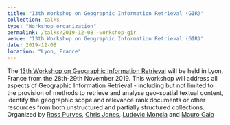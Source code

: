 ```yaml
---
title: "13th Workshop on Geographic Information Retrieval (GIR)"
collection: talks
type: "Workshop organization"
permalink: /talks/2019-12-08--workshop-gir
venue: "13th Workshop on Geographic Information Retrieval (GIR)"
date: 2019-12-08
location: "Lyon, France"
---
```


The [13th Workshop on Geographic Information Retrieval](https://www.geo.uzh.ch/~rsp/gir19/) will be held in Lyon, France from the 28th-29th November 2019. This workshop will address all aspects of Geographic Information Retrieval - including but not limited to the provision of methods to retrieve and analyse geo-spatial textual content, identify the geographic scope and relevance rank documents or other resources from both unstructured and partially structured collections. 
<br/>
Organized by [Ross Purves](https://www.geo.uzh.ch/~rsp/), [Chris Jones](https://users.cs.cf.ac.uk/C.B.Jones/), [Ludovic Moncla](https://ludovicmoncla.github.io) and [Mauro Gaio](https://lma-umr5142.univ-pau.fr/fr/_plugins/mypage/mypage/content/mgaio.html)

